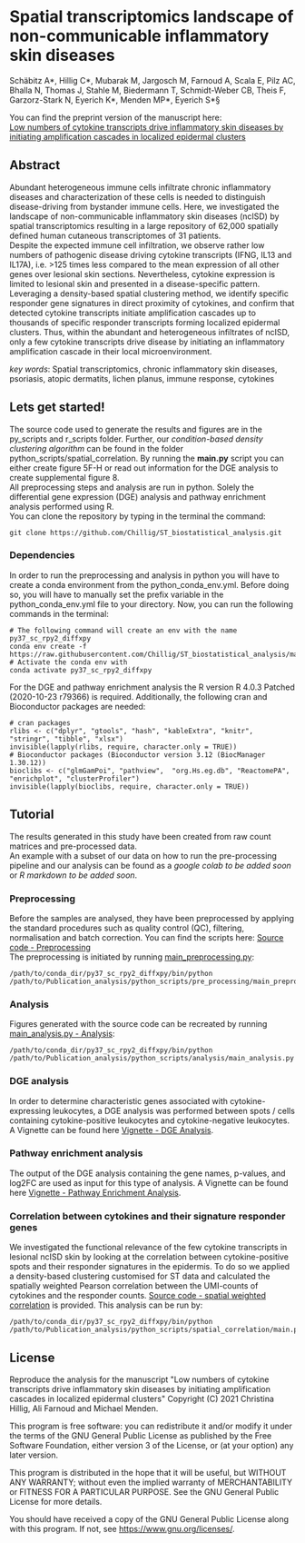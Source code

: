 # Spatial transcriptomics landscape of non-communicable inflammatory skin diseases
Schäbitz A*, Hillig C*, Mubarak M, Jargosch M, Farnoud A, Scala E, Pilz AC, Bhalla N, Thomas J, Stahle M, 
Biedermann T, Schmidt-Weber CB, Theis F, Garzorz-Stark N, Eyerich K*, Menden MP*, Eyerich S*§ <br>

You can find the preprint version of the manuscript here: <br>
[Low numbers of cytokine transcripts drive inflammatory skin diseases by initiating amplification cascades in localized epidermal clusters](https://www.biorxiv.org/content/10.1101/2021.06.10.447894v1)


## Abstract
Abundant heterogeneous immune cells infiltrate chronic inflammatory diseases and characterization of these cells is 
needed to distinguish disease-driving from bystander immune cells. Here, we investigated the landscape of 
non-communicable inflammatory skin diseases (ncISD) by spatial transcriptomics resulting in a large repository 
of 62,000 spatially defined human cutaneous transcriptomes of 31 patients. <br>
Despite the expected immune cell infiltration, we observe rather low numbers of pathogenic disease driving cytokine 
transcripts (IFNG, IL13 and IL17A), i.e. >125 times less compared to the mean expression of all other genes over 
lesional skin sections. Nevertheless, cytokine expression is limited to lesional skin and presented in a 
disease-specific pattern. Leveraging a density-based spatial clustering method, we identify specific 
responder gene signatures in direct proximity of cytokines, and confirm that detected cytokine transcripts initiate 
amplification cascades up to thousands of specific responder transcripts forming localized epidermal clusters. 
Thus, within the abundant and heterogeneous infiltrates of ncISD, only a few cytokine transcripts drive disease by 
initiating an inflammatory amplification cascade in their local microenvironment. 

*key words*: Spatial transcriptomics, chronic inflammatory skin diseases, psoriasis, atopic dermatits, 
lichen planus, immune response, cytokines <br>


## Lets get started!
The source code used to generate the results and figures are in the py_scripts and r_scripts folder. 
Further, our *condition-based density clustering algorithm* can be found in the folder 
python_scripts/spatial_correlation. By running the **main.py** script you can either create figure 5F-H 
or read out information for the DGE analysis to create supplemental figure 8. <br> 
All preprocessing steps and analysis are run in python. Solely the differential gene expression (DGE) analysis and 
pathway enrichment analysis performed using R. <br> 
You can clone the repository by typing in the terminal the command: 
```{bash}
git clone https://github.com/Chillig/ST_biostatistical_analysis.git
```

### Dependencies
In order to run the preprocessing and analysis in python you will have to create a conda environment from the 
python_conda_env.yml. Before doing so, you will have to manually set the prefix variable in the python_conda_env.yml 
file to your directory. Now, you can run the following commands in the terminal:
```{bash}
# The following command will create an env with the name py37_sc_rpy2_diffxpy
conda env create -f https://raw.githubusercontent.com/Chillig/ST_biostatistical_analysis/main/envs/python_conda_env.yml
# Activate the conda env with
conda activate py37_sc_rpy2_diffxpy
```
For the DGE and pathway enrichment analysis the R version R 4.0.3 Patched (2020-10-23 r79366) is required. 
Additionally, the following cran and Bioconductor packages are needed: <br> 
```{r}
# cran packages
rlibs <- c("dplyr", "gtools", "hash", "kableExtra", "knitr", "stringr", "tibble", "xlsx")
invisible(lapply(rlibs, require, character.only = TRUE))
# Bioconductor packages (Bioconductor version 3.12 (BiocManager 1.30.12))
bioclibs <- c("glmGamPoi", "pathview",  "org.Hs.eg.db", "ReactomePA",  "enrichplot", "clusterProfiler")
invisible(lapply(bioclibs, require, character.only = TRUE))
```


## Tutorial
The results generated in this study have been created from raw count matrices and pre-processed data. <br>
An example with a subset of our data on how to run the pre-processing pipeline and our analysis can be found as a 
*google colab to be added soon* or *R markdown to be added soon*.


### Preprocessing
Before the samples are analysed, they have been preprocessed by applying the standard procedures 
such as quality control (QC), filtering, normalisation and batch correction. 
You can find the scripts here: [Source code - Preprocessing](https://github.com/Chillig/ST_biostatistical_analysis/tree/main/python_scripts/pre_processing) <br>
The preprocessing is initiated by running [main_preprocessing.py](https://github.com/Chillig/ST_biostatistical_analysis/tree/main/python_scripts/pre_processing/main_preprocessing.py):
```{python}
/path/to/conda_dir/py37_sc_rpy2_diffxpy/bin/python /path/to/Publication_analysis/python_scripts/pre_processing/main_preprocessing.py
``` 


### Analysis
Figures generated with the source code can be recreated by running 
[main_analysis.py - Analysis](https://github.com/Chillig/ST_biostatistical_analysis/blob/main/python_scripts/analysis/main_analysis.py):
```{python}
/path/to/conda_dir/py37_sc_rpy2_diffxpy/bin/python /path/to/Publication_analysis/python_scripts/analysis/main_analysis.py
```


### DGE analysis
In order to determine characteristic genes associated with cytokine-expressing leukocytes, 
a DGE analysis was performed between spots / cells containing cytokine-positive leukocytes and 
cytokine-negative leukocytes. A Vignette can be found here 
[Vignette - DGE Analysis](https://github.com/Chillig/ST_biostatistical_analysis/blob/main/r_scripts/dge_analysis/Vignette__DGE_Analysis.Rmd).

### Pathway enrichment analysis
The output of the DGE analysis containing the gene names, p-values, and log2FC are used as input for 
this type of analysis. A Vignette can be found here 
[Vignette - Pathway Enrichment Analysis](https://github.com/Chillig/ST_biostatistical_analysis/blob/main/r_scripts/pathway_analysis/Vignette__Pathway_Enrichment_Analysis.Rmd).

### Correlation between cytokines and their signature responder genes
We investigated the functional relevance of the few cytokine transcripts in lesional ncISD skin by looking at the 
correlation between cytokine-positive spots and their responder signatures in the epidermis. 
To do so we applied a density-based clustering customised for ST data and calculated the spatially weighted Pearson 
correlation between the UMI-counts of cytokines and the responder counts. 
[Source code - spatial weighted correlation](https://github.com/Chillig/ST_biostatistical_analysis/tree/main/python_scripts/spatial_correlation) 
is provided.
This analysis can be run by:
```{python}
/path/to/conda_dir/py37_sc_rpy2_diffxpy/bin/python /path/to/Publication_analysis/python_scripts/spatial_correlation/main.py
```


## License
Reproduce the analysis for the manuscript "Low numbers of cytokine transcripts drive inflammatory skin diseases by 
initiating amplification cascades in localized epidermal clusters" Copyright (C) 2021 Christina Hillig, Ali Farnoud and Michael Menden.

This program is free software: you can redistribute it and/or modify
it under the terms of the GNU General Public License as published by
the Free Software Foundation, either version 3 of the License, or
(at your option) any later version.

This program is distributed in the hope that it will be useful,
but WITHOUT ANY WARRANTY; without even the implied warranty of
MERCHANTABILITY or FITNESS FOR A PARTICULAR PURPOSE.  See the
GNU General Public License for more details.

You should have received a copy of the GNU General Public License
along with this program.  If not, see <https://www.gnu.org/licenses/>.
